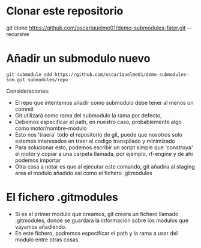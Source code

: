 # Clonar este repositorio
git clone https://github.com/oscariquelme01/demo-submodules-fater.git --recursive

# Añadir un submodulo nuevo
`
git submodule add https://github.com/oscariquelme01/demo-submodules-son.git submodules/repo
`

Consideraciones:

- El repo que intentemos añadir como submodulo debe tener al menos un commit
- Git utilizará como rama del submodulo la rama por defecto, 
- Debemos especificar el path, en nuestro caso, probablemente algo como motor/nombre-modulo
- Esto nos 'traera' todo el repositorio de git, puede que nosotros solo estemos interesados en traer el codigo transpilado y minimizado
- Para solucionar esto, podemos escribir un script simple que 'construya' el motor y copiar a una carpeta llamada, por ejemplo, rf-engine y de ahi podemos importar
- Otra cosa a notar es que al ejecutar este comando, git añadira al staging area el modulo añadido asi como el fichero .gitmodules

# El fichero .gitmodules
- Si es el primer modulo que creamos, git creara un fichero llamado .gitmodules, donde se guardara la informacion sobre los modulos que vayamos añadiendo.
- En este fichero, podremos especificar el path y la rama a usar del modulo entre otras cosas.
